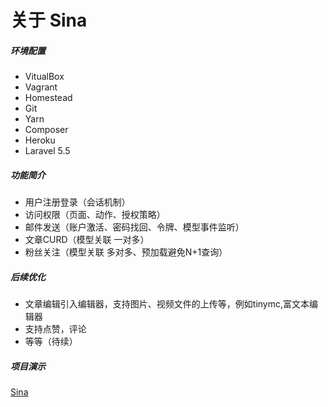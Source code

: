 关于 Sina
====
##### 环境配置
* VitualBox
* Vagrant
* Homestead
* Git
* Yarn
* Composer
* Heroku
* Laravel 5.5
##### 功能简介
* 用户注册登录（会话机制）
* 访问权限（页面、动作、授权策略）
* 邮件发送（账户激活、密码找回、令牌、模型事件监听）
* 文章CURD（模型关联 一对多）
* 粉丝关注（模型关联 多对多、预加载避免N+1查询）
##### 后续优化
* 文章编辑引入编辑器，支持图片、视频文件的上传等，例如tinymc,富文本编辑器
* 支持点赞，评论
* 等等（待续）
##### 项目演示
[Sina](http://sinaweb.herokuapp.com)
